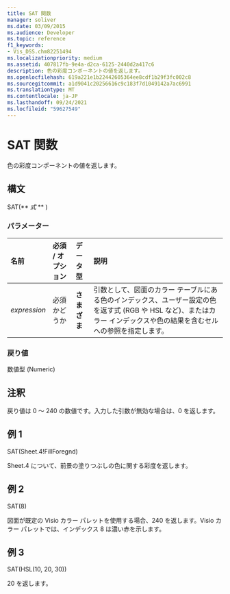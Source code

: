 ```yaml
---
title: SAT 関数
manager: soliver
ms.date: 03/09/2015
ms.audience: Developer
ms.topic: reference
f1_keywords:
- Vis_DSS.chm82251494
ms.localizationpriority: medium
ms.assetid: 407817fb-9e4a-d2ca-6125-2440d2a417c6
description: 色の彩度コンポーネントの値を返します。
ms.openlocfilehash: 619a221e1b22442605364ee8cdf1b29f3fc002c8
ms.sourcegitcommit: a1d9041c20256616c9c183f7d1049142a7ac6991
ms.translationtype: MT
ms.contentlocale: ja-JP
ms.lasthandoff: 09/24/2021
ms.locfileid: "59627549"
---
```

# <a name="sat-function"></a>SAT 関数

色の彩度コンポーネントの値を返します。 
  
## <a name="syntax"></a>構文

SAT(** *式* ** ) 
  
### <a name="parameters"></a>パラメーター

|**名前**|**必須 / オプション**|**データ型**|**説明**|
|:-----|:-----|:-----|:-----|
| _expression_ <br/> |必須かどうか  <br/> |**さまざま** <br/> |引数として、図面のカラー テーブルにある色のインデックス、ユーザー設定の色を返す式 (RGB や HSL など)、またはカラー インデックスや色の結果を含むセルへの参照を指定します。  <br/> |
   
### <a name="return-value"></a>戻り値

数値型 (Numeric)
  
## <a name="remarks"></a>注釈

戻り値は 0 ～ 240 の数値です。入力した引数が無効な場合は、0 を返します。
  
## <a name="example-1"></a>例 1

SAT(Sheet.4!FillForegnd)
  
Sheet.4 について、前景の塗りつぶしの色に関する彩度を返します。
  
## <a name="example-2"></a>例 2

SAT(8)
  
図面が既定の Visio カラー パレットを使用する場合、240 を返します。Visio カラー パレットでは、インデックス 8 は濃い赤を示します。
  
## <a name="example-3"></a>例 3

SAT(HSL(10, 20, 30))
  
20 を返します。
  

